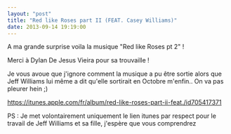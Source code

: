 ```yaml
---
layout: "post"
title: "Red like Roses part II (FEAT. Casey Williams)"
date: 2013-09-14 19:19:00
---
```

A ma grande surprise voila la musique "Red like Roses pt 2" !

Merci à Dylan De Jesus Vieira pour sa trouvaille !

Je vous avoue que j'ignore comment la musique a pu être sortie alors que Jeff Williams lui même a dit qu'elle sortirait en Octobre m'enfin.. On va pas pleurer hein ;)

<https://itunes.apple.com/fr/album/red-like-roses-part-ii-feat./id705417371>

PS : Je met volontairement uniquement le lien itunes par respect pour le travail de Jeff Williams et sa fille, j'espère que vous comprendrez
